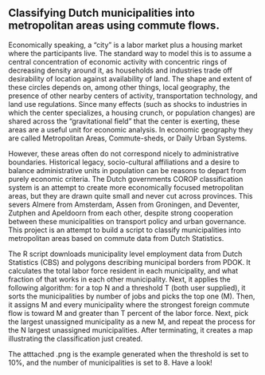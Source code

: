 ## Classifying Dutch municipalities into metropolitan areas using commute flows.

Economically speaking, a “city” is a labor market plus a housing market where the participants live. The standard way to model this is to assume a central concentration of economic activity with concentric rings of decreasing density around it, as households and industries trade off desirability of location against availability of land. The shape and extent of these circles depends on, among other things, local geography, the presence of other nearby centers of activity, transportation technology, and land use regulations. Since many effects (such as shocks to industries in which the center specializes, a housing crunch, or population changes) are shared across the “gravitational field” that the center is exerting, these areas are a useful unit for economic analysis. In economic geography they are called Metropolitan Areas, Commute-sheds, or Daily Urban Systems.

However, these areas often do not correspond nicely to administrative boundaries. Historical legacy, socio-cultural affiliations and a desire to balance administrative units in population can be reasons to depart from purely economic criteria. The Dutch governments COROP classification system is an attempt to create more economically focused metropolitan areas, but they are drawn quite small and never cut across provinces. This severs Almere from Amsterdam, Assen from Groningen, and Deventer, Zutphen and Apeldoorn from each other, despite strong cooperation between these municipalities on transport policy and urban governance. This project is an attempt to build a script to classify municipalities into metropolitan areas based on commute data from Dutch Statistics.

The R script downloads municipality level employment data from Dutch Statistics (CBS) and polygons describing municipal borders from PDOK. It calculates the total labor force resident in each municipality, and what fraction of that works in each other municipality. Next, it applies the following algorithm: for a top N and a threshold T (both user supplied), it sorts the municipalities by number of jobs and picks the top one (M). Then, it assigns M and every municipality where the strongest foreign commute flow is toward M and greater than T percent of the labor force. Next, pick the largest unassigned municipality as a new M, and repeat the process for the N largest unassigned municipalities. After terminating, it creates a map illustrating the classification just created.

The atttached .png is the example generated when the threshold is set to 10%, and the number of municipalities is set to 8. Have a look!
